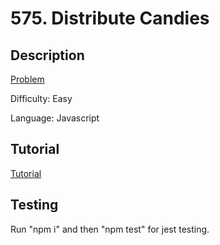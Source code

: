 # 575. Distribute Candies

## Description

[Problem](https://leetcode.com/problems/distribute-candies/)

Difficulty: Easy

Language: Javascript

## Tutorial

[Tutorial](https://youtu.be/gMkoq0GycSU)

## Testing

Run "npm i" and then "npm test" for jest testing.
